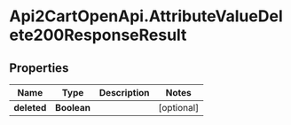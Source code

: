 # Api2CartOpenApi.AttributeValueDelete200ResponseResult

## Properties

Name | Type | Description | Notes
------------ | ------------- | ------------- | -------------
**deleted** | **Boolean** |  | [optional] 


